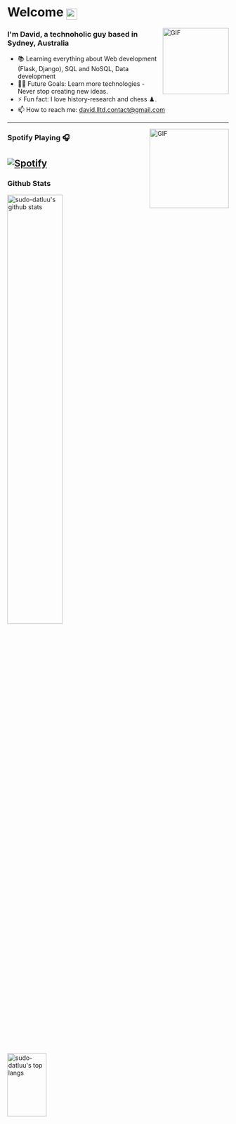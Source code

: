 # Welcome <img src="https://raw.githubusercontent.com/sudo-datluu/sudo-datluu/main/coffee.svg" height=25px style="vertical-align: bottom!important;">

<img align="right" alt="GIF" height="150px" src="https://media.giphy.com/media/du3J3cXyzhj75IOgvA/giphy.gif" />

### I'm David, a technoholic guy based in Sydney, Australia 

- 📚 Learning everything about Web development (Flask, Django), SQL and NoSQL, Data development
- 💪🏼 Future Goals: Learn more technologies - Never stop creating new ideas.
- ⚡ Fun fact: I love history-research and chess ♟️.
- 📫 How to reach me: david.lltd.contact@gmail.com

---

<img align="right" alt="GIF" height="180px" src="https://media.giphy.com/media/J5B1Y8QZnzXXbLQIBu/giphy.gif" />

### Spotify Playing 🎧
[![Spotify](https://novatorem-one-rho.vercel.app/api/spotify)](https://open.spotify.com/user/22g7d3if7p5cfboaelyjlxa5y)
---
### Github Stats

<div align="left">
<a href="#">
<img alt="sudo-datluu's github stats" width="50%" src="https://github-readme-stats-ddatluu.vercel.app/api?username=sudo-datluu&show_icons=true&count_private=true&hide_border=true&theme=cobalt&rank_icon=percentile&hide=issues,contribs,stars&show=prs_merged_percentage,reviews&include_all_commits=true" href="#" style="max-width:100%;vertical-align: top;left: 50%;"/>
<img alt="sudo-datluu's top langs" width="42%" height='144px' src="https://github-readme-stats.vercel.app/api/top-langs/?username=sudo-datluu&layout=compact&count_private=true&hide_border=true&bg_color=193549&title_color=64CA9E&text_color=64CA9E&icon_color=0480EE&hide=jupyter%20notebook,HTML,dart,css,php,powershell,cmake&langs_count=6&size_weight=0.5&count_weight=0.5" style="max-width:100%;vertical-align: top;left: 50%;"/>
</a>
</div>




